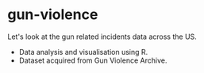 # gun-violence
Let's look at the gun related incidents data across the US.
- Data analysis and visualisation using R.
- Dataset acquired from Gun Violence Archive.
